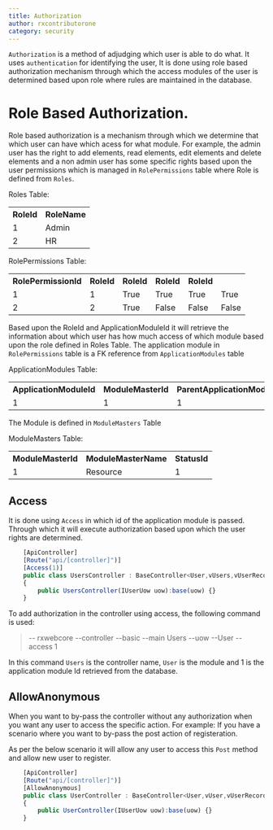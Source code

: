 ```yaml
---
title: Authorization
author: rxcontributorone
category: security
---
```


`Authorization` is a method of adjudging which user is able to do what. It uses `authentication` for identifying the user, It is done using role based authorization mechanism through which the access modules of the user is determined based upon role where rules are maintained in the database.

# Role Based Authorization.
Role based authorization is a mechanism through which we determine that which user can have which acess for what module. For example, the admin user has the right to add elements, read elements, edit elements and delete elements and a non admin user has some specific rights based upon the user permissions which is managed in `RolePermissions` table where Role is defined from `Roles`.

Roles Table:

<table class="table table-bordered">
<tr><th>RoleId</th><th>RoleName</th></tr>
<tr><td>1</td><td>Admin</td></tr>
<tr><td>2</td><td>HR</td></tr>
</table>

RolePermissions Table:

<table class="table table-bordered">
<tr><th>RolePermissionId</th><th>RoleId</th><th>RoleId</th><th>RoleId</th><th>RoleId</th></tr>
<tr><td>1</td><td>1</td><td>True</td><td>True</td><td>True</td><td>True</td></tr>
<tr><td>2</td><td>2</td><td>True</td><td>False</td><td>False</td><td>False</td></tr>
</table>

Based upon the RoleId and ApplicationModuleId it will retrieve the information about which user has how much access of which module based upon the role defined in Roles Table. 
The application module in `RolePermissions` table is a FK reference from `ApplicationModules` table

ApplicationModules Table:

<table class="table table-bordered">
<tr><th>ApplicationModuleId</th><th>ModuleMasterId</th><th>ParentApplicationModuleId</th></tr>
<tr><td>1</td><td>1</td><td>1</td></tr>
</table>

The Module is defined in `ModuleMasters` Table

ModuleMasters Table: 

<table class="table table-bordered">
<tr><th>ModuleMasterId</th><th>ModuleMasterName</th><th>StatusId</th></tr>
<tr><td>1</td><td>Resource</td><td>1</td></tr>
</table>

## Access
It is done using `Access` in which id of the application module is passed. Through which it will execute authorization based upon which the user rights are determined.

```js
    [ApiController]
    [Route("api/[controller]")]
	[Access(1)]
	public class UsersController : BaseController<User,vUsers,vUserRecords>
    {
        public UsersController(IUserUow uow):base(uow) {}
    }
```        

To add authorization in the controller using access, the following command is used:

> -- rxwebcore --controller --basic --main Users --uow --User --access 1

In this command `Users` is the controller name, `User` is the module and 1 is the application module Id retrieved from the database. 

## AllowAnonymous

When you want to by-pass the controller without any authorization when you want any user to access the specific action. For example: If you have a scenario where you want to by-pass the post action of registeration.

As per the below scenario it will allow any user to access this `Post` method and allow new user to register.  

```js
    [ApiController]
    [Route("api/[controller]")]
	[AllowAnonymous]
	public class UserController : BaseController<User,vUser,vUserRecord>
    {
        public UserController(IUserUow uow):base(uow) {}
    }
```